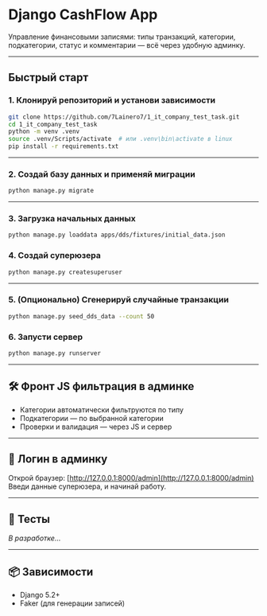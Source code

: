 # Django CashFlow App

Управление финансовыми записями: типы транзакций, категории, подкатегории, статус и комментарии — всё через удобную админку.

---

## Быстрый старт

### 1. Клонируй репозиторий и установи зависимости

```bash
git clone https://github.com/7Lainero7/1_it_company_test_task.git
cd 1_it_company_test_task
python -m venv .venv
source .venv/Scripts/activate  # или .venv\bin\activate в linux
pip install -r requirements.txt
```

---

### 2. Создай базу данных и применяй миграции

```bash
python manage.py migrate
```

---

### 3. Загрузка начальных данных

```bash
python manage.py loaddata apps/dds/fixtures/initial_data.json
```

### 4. Создай суперюзера

```bash
python manage.py createsuperuser
```

---

### 5. (Опционально) Сгенерируй случайные транзакции

```bash
python manage.py seed_dds_data --count 50
```
### 6. Запусти сервер

```bash
python manage.py runserver
```

---

## 🛠 Фронт JS фильтрация в админке

- Категории автоматически фильтруются по типу
- Подкатегории — по выбранной категории
- Проверки и валидация — через JS и сервер

---

## 👤 Логин в админку

Открой браузер: [http://127.0.0.1:8000/admin](http://127.0.0.1:8000/admin)  
Введи данные суперюзера, и начинай работу.

---

## 🧪 Тесты

*В разработке…*

---

## 📦 Зависимости

- Django 5.2+
- Faker (для генерации записей)
